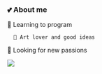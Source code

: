 ###  💕 About me

💋 Learning to program

      🌿 Art lover and good ideas

🌹 Looking for new passions

![](https://www.purefandom.com/wp-content/uploads/2018/11/giphy-2.gif)
<!--
**ilyheloisa/ilyheloisa** is a ✨ _special_ ✨ repository because its `README.md` (this file) appears on your GitHub profile.

Here are some ideas to get you started:

- 🔭 I’m currently working on ...
- 🌱 I’m currently learning ...
- 👯 I’m looking to collaborate on ...
- 🤔 I’m looking for help with ...
- 💬 Ask me about ...
- 📫 How to reach me: ...
- 😄 Pronouns: ...
- ⚡ Fun fact: ...
-->
